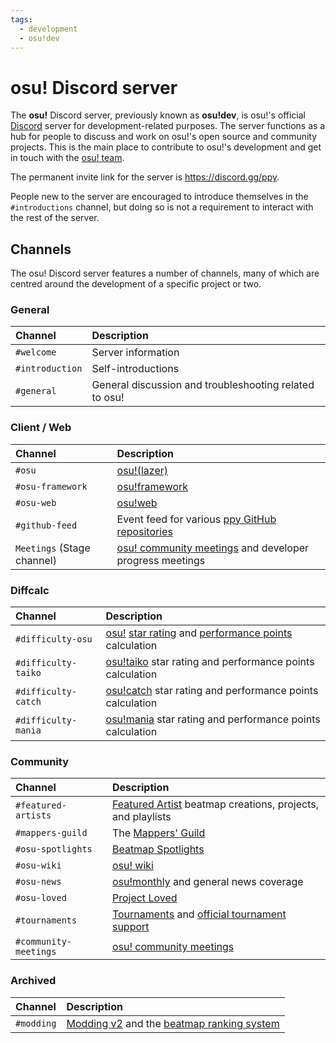 ```yaml
---
tags:
  - development
  - osu!dev
---
```


# osu! Discord server

The **osu!** Discord server, previously known as **osu!dev**, is osu!'s official [Discord](https://discord.com/) server for development-related purposes. The server functions as a hub for people to discuss and work on osu!'s open source and community projects. This is the main place to contribute to osu!'s development and get in touch with the [osu! team](/wiki/People/osu!_team).

The permanent invite link for the server is <https://discord.gg/ppy>.

People new to the server are encouraged to introduce themselves in the `#introductions` channel, but doing so is not a requirement to interact with the rest of the server.

## Channels

The osu! Discord server features a number of channels, many of which are centred around the development of a specific project or two.

### General

| Channel | Description |
| :-- | :-- |
| `#welcome` | Server information |
| `#introduction` | Self-introductions |
| `#general` | General discussion and troubleshooting related to osu! |

### Client / Web

| Channel | Description |
| :-- | :-- |
| `#osu` | [osu!(lazer)](/wiki/Client/Release_stream/Lazer) |
| `#osu-framework` | [osu!framework](https://github.com/ppy/osu-framework) |
| `#osu-web` | [osu!web](https://github.com/ppy/osu-web) |
| `#github-feed` | Event feed for various [ppy GitHub repositories](https://github.com/ppy) |
| `Meetings` (Stage channel) | [osu! community meetings](/wiki/Community/osu!_community_meetings) and developer progress meetings |

### Diffcalc

| Channel | Description |
| :-- | :-- |
| `#difficulty-osu` | [osu!](/wiki/Game_mode/osu!) [star rating](/wiki/Beatmap/Star_rating) and [performance points](/wiki/Performance_points) calculation |
| `#difficulty-taiko` | [osu!taiko](/wiki/Game_mode/osu!taiko) star rating and performance points calculation |
| `#difficulty-catch` | [osu!catch](/wiki/Game_mode/osu!catch) star rating and performance points calculation |
| `#difficulty-mania` | [osu!mania](/wiki/Game_mode/osu!mania) star rating and performance points calculation |

### Community

| Channel | Description |
| :-- | :-- |
| `#featured-artists` | [Featured Artist](/wiki/People/Featured_Artists) beatmap creations, projects, and playlists |
| `#mappers-guild` | The [Mappers' Guild](/wiki/Community/Mappers_Guild) |
| `#osu-spotlights` | [Beatmap Spotlights](/wiki/Beatmap_Spotlights) |
| `#osu-wiki` | [osu! wiki](/wiki/osu!_wiki) |
| `#osu-news` | [osu!monthly](/wiki/Community/osu!monthly) and general news coverage |
| `#osu-loved` | [Project Loved](/wiki/Community/Project_Loved) |
| `#tournaments` | [Tournaments](/wiki/Tournaments) and [official tournament support](/wiki/Tournaments/Official_support) |
| `#community-meetings` | [osu! community meetings](/wiki/Community/osu!_community_meetings) |

### Archived

| Channel | Description |
| :-- | :-- |
| `#modding` | [Modding v2](/wiki/Beatmap_discussion) and the [beatmap ranking system](/wiki/Beatmap_ranking_procedure) |
